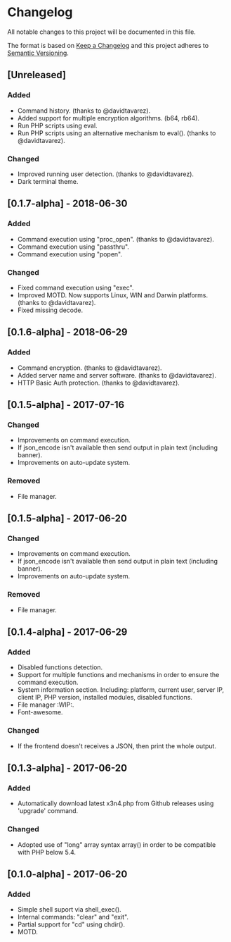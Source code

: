 # Changelog
All notable changes to this project will be documented in this file.

The format is based on [Keep a Changelog](http://keepachangelog.com/en/1.0.0/)
and this project adheres to [Semantic Versioning](http://semver.org/spec/v2.0.0.html).

## [Unreleased]
### Added
- Command history. (thanks to @davidtavarez).
- Added support for multiple encryption algorithms. (b64, rb64).
- Run PHP scripts using eval.
- Run PHP scripts using an alternative mechanism to eval(). (thanks to
    @davidtavarez).

### Changed
- Improved running user detection. (thanks to @davidtavarez).
- Dark terminal theme.

## [0.1.7-alpha] - 2018-06-30
### Added
- Command execution using "proc_open". (thanks to @davidtavarez).
- Command execution using "passthru".
- Command execution using "popen".

### Changed
- Fixed command execution using "exec".
- Improved MOTD. Now supports Linux, WIN and Darwin platforms. (thanks to @davidtavarez).
- Fixed missing decode.

## [0.1.6-alpha] - 2018-06-29
### Added
- Command encryption. (thanks to @davidtavarez).
- Added server name and server software. (thanks to @davidtavarez).
- HTTP Basic Auth protection. (thanks to @davidtavarez).

## [0.1.5-alpha] - 2017-07-16
### Changed
- Improvements on command execution.
- If json_encode isn't available then send output in plain text (including
    banner).
- Improvements on auto-update system.

### Removed
- File manager.

## [0.1.5-alpha] - 2017-06-20
### Changed
- Improvements on command execution.
- If json_encode isn't available then send output in plain text (including
    banner).
- Improvements on auto-update system.

### Removed
- File manager.

## [0.1.4-alpha] - 2017-06-29
### Added
- Disabled functions detection.
- Support for multiple functions and mechanisms in order to ensure the command execution.
- System information section. Including: platform, current user, server IP, client IP, PHP version, installed modules, disabled functions.
- File manager :WIP:.
- Font-awesome.

### Changed
- If the frontend doesn't receives a JSON, then print the whole output.

## [0.1.3-alpha] - 2017-06-20
### Added
- Automatically download latest x3n4.php from Github releases using 'upgrade' command.

### Changed
- Adopted use of "long" array syntax array() in order to be compatible with PHP
below 5.4.

## [0.1.0-alpha] - 2017-06-20
### Added
- Simple shell suport via shell_exec().
- Internal commands: "clear" and "exit".
- Partial support for "cd" using chdir().
- MOTD.
